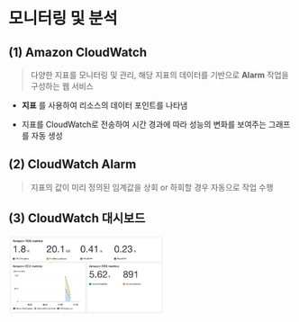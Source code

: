 모니터링 및 분석
===============

## (1) **Amazon CloudWatch**   
> 다양한 지표를 모니터링 및 관리, 해당 지표의 데이터를 기반으로 **Alarm** 작업을 구성하는 웹 서비스

- **지표** 를 사용하여 리소스의 데이터 포인트를 나타냄

- 지표를 CloudWatch로 전송하여 시간 경과에 따라 성능의 변화를 보여주는 그래프를 자동 생성

## (2) **CloudWatch Alarm**   
> 지표의 값이 미리 정의된 임계값을 상회 or 하회할 경우 자동으로 작업 수행

## (3) **CloudWatch 대시보드**   

<img src="https://github.com/Hakunam97/TIL/blob/master/AWS/images/CloudWatch%EB%8C%80%EC%8B%9C%EB%B3%B4%EB%93%9C.PNG" width="55%" height="45%" title="cloudwatch" alt="cloudwatch"></img>